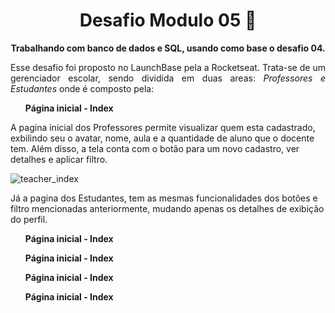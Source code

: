 
<h1 align="center"> Desafio Modulo 05 🚀</h1>

<p align="center"> <b> Trabalhando com banco de dados e SQL, usando como base o desafio 04. </b> </p>

<p align="justify"> Esse desafio foi proposto no LaunchBase pela a Rocketseat. Trata-se de um gerenciador escolar, sendo dividida em duas areas: <i> Professores e Estudantes </i>
onde é composto pela:  </p>


<ul> <b> Página inicial - Index </b> </ul>
A pagina inicial dos Professores permite visualizar quem esta cadastrado, exbilindo seu o avatar, nome, aula e a quantidade de aluno que o docente tem. Além disso, a tela conta com o botão para um novo cadastro, ver detalhes e aplicar filtro. 

![teacher_index](https://user-images.githubusercontent.com/58517014/104731232-2ebf7e80-571a-11eb-8912-21dca0e91043.png)

Já a pagina dos Estudantes, tem as mesmas funcionalidades dos botões e filtro mencionadas anteriormente, mudando apenas os detalhes de exibição do perfil. 


<ul> <b> Página inicial - Index </b> </ul>
<ul> <b> Página inicial - Index </b> </ul>
<ul> <b> Página inicial - Index </b> </ul>
<ul> <b> Página inicial - Index </b> </ul>







